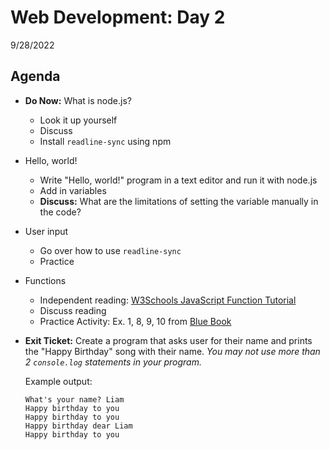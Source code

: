 # Web Development: Day 2
9/28/2022

## Agenda

- <b>Do Now:</b> What is node.js?
    - Look it up yourself
    - Discuss
    - Install `readline-sync` using npm
- Hello, world!
    - Write "Hello, world!" program in a text editor and run it with node.js
    - Add in variables
    - <b>Discuss:</b> What are the limitations of setting the variable manually in the code?
- User input
    - Go over how to use `readline-sync`
    - Practice
- Functions
    - Independent reading: [W3Schools JavaScript Function Tutorial](https://www.w3schools.com/js/js_functions.asp)
    - Discuss reading
    - Practice Activity: Ex. 1, 8, 9, 10 from [Blue Book](./resources/Function-Exercises.pdf)
- <b>Exit Ticket:</b>
    Create a program that asks user for their name and prints the "Happy Birthday" song with
    their name. *You may not use more than 2 `console.log` statements in your program.*

    Example output:
    ```
    What's your name? Liam
    Happy birthday to you
    Happy birthday to you
    Happy birthday dear Liam
    Happy birthday to you
    ```
